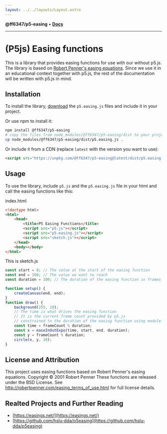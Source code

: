 ```yaml
---
layout: ../../layouts/Layout.astro
---
```


**@ff6347/p5-easing** • [**Docs**](globals.md)

***

# (P5js) Easing functions

This is a library that provides easing functions for use with our without p5.js. The library is based on [Robert Penner's easing equations](http://robertpenner.com/easing/). Since we use it in an educational context together with p5.js, the rest of the documentation will be written with p5.js in mind.

## Installation

To install the library, [download](https://github.com/ff6347/p5-easing/releases) the `p5.easing.js` files and include it in your project.

Or use npm to install it:

```bash
npm install @ff6347/p5-easing
# copy the files from node_modules/@ff6347/p5-easing/dist to your project
cp node_modules/@ff6347/p5-easing/dist/p5.easing.js .
```

Or include it from a CDN (replace `latest` with the version you want to use):

```html
<script src="https://unpkg.com/@ff6347/p5-easing@latest/dist/p5.easing.min.js"></script>
```

## Usage

To use the library, include `p5.js` and the `p5.easing.js` file in your html and call the easing functions like this:

index.html

```html
<!doctype html>
<html>
	<head>
		<title>P5 Easing Functions</title>
		<script src="p5.js"></script>
		<script src="p5.easing.js"></script>
		<script src="sketch.js"></script>
	</head>
	<body></body>
</html>
```

This is sketch.js

```js
const start = 0; // The value at the start of the easing function
const end = 100; // The value we want to reach
const duration = 100; // The duration of the easing function in frames in our case

function setup() {
	createCanvas(end, end);
}
function draw() {
	background(255, 10);
	// The time is what drives the easing function
	// It is the current frame count provided by p5.js
	// constrained to the duration of the easing function using module
	const time = frameCount % duration;
	const x = easeInOutExpo(time, start, end, duration);
	const y = frameCount % duration;
	circle(x, y, 10);
}
```

## License and Attribution

This project uses easing functions based on Robert Penner's easing equations.
Copyright © 2001 Robert Penner
These functions are released under the BSD License.
See http://robertpenner.com/easing_terms_of_use.html for full license details.

## Realted Projects and Further Reading

- [https://easings.net/](https://easings.net/)
- [https://github.com/hslu-dda/p5easing](https://github.com/hslu-dda/p5easing)
